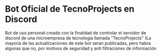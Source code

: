 # Bot Oficial de TecnoProjects en Discord
Bot de uso personal creado con la finalidad de controlar el servidor de discord de una microempresa de tecnologia llamada "TecnoProjects" (La mayoria de las actualiizaciones de este bot seran publicadas, pero habra algunas que no, por motivos de seguridad y anti filtraciones de información
